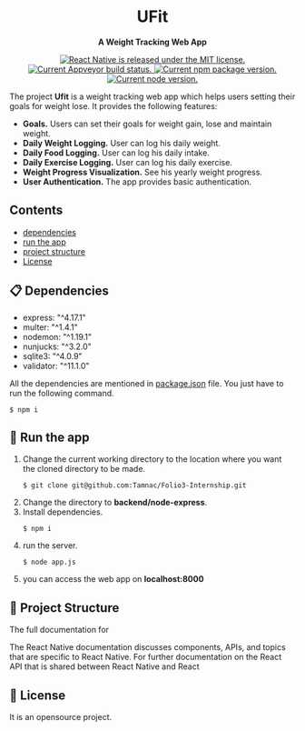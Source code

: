 
<h1 align="center">
    UFit
</h1>

<p align="center">
  <strong>A Weight Tracking Web App</strong>
</p>

<p align="center">
  <a href="https://github.com/facebook/react-native/blob/master/LICENSE">
    <img src="https://img.shields.io/badge/license-MIT-blue.svg" alt="React Native is released under the MIT license." />
  </a>
  </a>
  <a href="https://ci.appveyor.com/project/facebook/react-native/branch/master">
    <img src="https://ci.appveyor.com/api/projects/status/g8d58ipi3auqdtrk/branch/master?svg=true" alt="Current Appveyor build status." />
  </a>
  <a href="https://www.npmjs.org/package/react-native">
    <img src="https://badge.fury.io/js/react-native.svg" alt="Current npm package version." />
  </a>
  <a href="https://www.npmjs.org/package/react-native">
    <img src="https://badge.fury.io/js/react-native.svg" alt="Current node version." />
  </a>

</p>



The project **Ufit** is a weight tracking web app which helps users setting their goals for weight lose. It provides the following features:
- **Goals.** Users can set their goals for weight gain, lose and maintain weight.
- **Daily Weight Logging.** User can log his daily weight.
- **Daily Food Logging.** User can log his daily intake.
- **Daily Exercise Logging.** User can log his daily exercise.
- **Weight Progress Visualization.** See his yearly weight progress.
-  **User Authentication.** The app provides basic authentication.

## Contents

- [dependencies](#-dependencies)
- [run the app](#-run-the-app)
- [project structure](#-project-structure)
- [License](#-license)


## 📋 Dependencies
- express:  "^4.17.1"
- multer: "^1.4.1"
- nodemon:  "^1.19.1"
- nunjucks:  "^3.2.0"
- sqlite3:  "^4.0.9"
- validator:  "^11.1.0"

All the dependencies are mentioned in [package.json]() file. You just have to run the following command.
```
$ npm i
```

## 🎉 Run the app 
1. Change the current working directory to the location where you want the cloned directory to be made.
	```
	$ git clone git@github.com:Tamnac/Folio3-Internship.git
	```
2. Change the directory to **backend/node-express**.
3. Install dependencies.
	```
	$ npm i
	```
4. run the server.
	```
	$ node app.js
	```
5. you can access the web app on **localhost:8000**

## 📖 Project Structure

The full documentation for

The React Native documentation discusses components, APIs, and topics that are specific to React Native. For further documentation on the React API that is shared between React Native and React 

## 📄 License

It is an opensource project.
